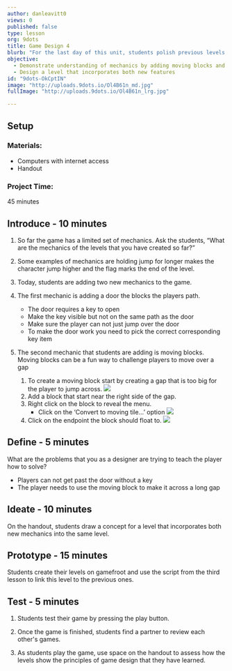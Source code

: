 ```yaml
---
author: danleavitt0
views: 0
published: false
type: lesson
org: 9dots
title: Game Design 4
blurb: "For the last day of this unit, students polish previous levels and add a new level that features some additional mechanics. When they have finished, students review games created by their peers and take notes on how the levels adhere to level design principles."
objective: 
  - Demonstrate understanding of mechanics by adding moving blocks and a door that requires the player to get a key to pass
  - Design a level that incorporates both new features
id: "9dots-OkCptIN"
image: "http://uploads.9dots.io/Ol4B61n_md.jpg"
fullImage: "http://uploads.9dots.io/Ol4B61n_lrg.jpg"

---
```


## Setup

### Materials:

- Computers with internet access
- Handout

### Project Time:
45 minutes

## Introduce - 10 minutes

1. So far the game has a limited set of mechanics. Ask the students, “What are the mechanics of the levels that you have created so far?”

2. Some examples of mechanics are holding jump for longer makes the character jump higher and the flag marks the end of the level.

3. Today, students are adding two new mechanics to the game.

4. The first mechanic is adding a door the blocks the players path.
	- The door requires a key to open
	- Make the key visible but not on the same path as the door
	- Make sure the player can not just jump over the door
	- To make the door work you need to pick the correct corresponding key item

5. The second mechanic that students are adding is moving blocks.
Moving blocks can be a fun way to challenge players to move over a gap
	1. To create a moving block start by creating a gap that is too big for the player to jump across.
    ![](http://uploads.9dots.io/OzCuQF6) 
	2. Add a block that start near the right side of the gap.
    3. Right click on the block to reveal the menu. 
    	- Click on the ‘Convert to moving tile...’ option
    ![](http://uploads.9dots.io/OzCuUyw) 
	4. Click on the endpoint the block should float to.
    ![](http://uploads.9dots.io/OzCuXcF) 


## Define - 5 minutes
What are the problems that you as a designer are trying to teach the player how to solve?

- Players can not get past the door without a key
- The player needs to use the moving block to make it across a long gap


## Ideate - 10 minutes
On the handout, students draw a concept for a level that incorporates both new mechanics into the same level.

## Prototype - 15 minutes
Students create their levels on gamefroot and use the script from the third lesson to link this level to the previous ones.

## Test - 5 minutes

1. Students test their game by pressing the play button. 

2. Once the game is finished, students find a partner to review each other's games.

3. As students play the game, use space on the handout to assess how the levels show the principles of game design that they have learned.
